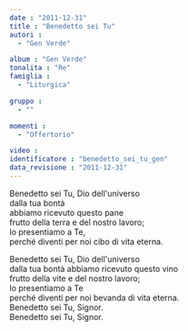 ```yaml
---
date : "2011-12-31"
title : "Benedetto sei Tu"
autori : 
  - "Gen Verde"

album : "Gen Verde"
tonalita : "Re"
famiglia : 
  - "Liturgica"

gruppo : 
  - ""

momenti : 
  - "Offertorio"

video : 
identificatore : "benedetto_sei_tu_gen"
data_revisione : "2011-12-31"
---
```

  
  
 Benedetto sei Tu, Dio dell'universo  
dalla tua bontà   
abbiamo ricevuto questo pane  
frutto della terra e del nostro lavoro;  
lo presentiamo a Te,  
perché diventi per noi cibo di vita eterna.  
  
  
 Benedetto sei Tu, Dio dell'universo  
dalla tua bontà  abbiamo ricevuto questo vino  
frutto della vite e del nostro lavoro;  
lo presentiamo a Te  
perché diventi per noi bevanda di vita eterna.  
Benedetto sei Tu, Signor.  
Benedetto sei Tu, Signor.  
  
  
  
  
